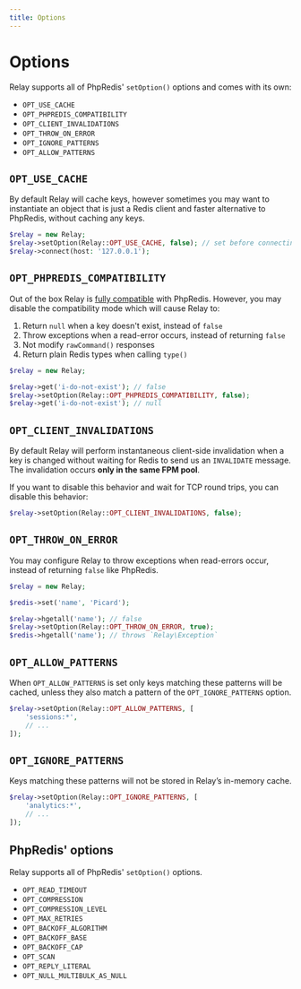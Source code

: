```yaml
---
title: Options
---
```


# Options

Relay supports all of PhpRedis' `setOption()` options and comes with its own:

- `OPT_USE_CACHE`
- `OPT_PHPREDIS_COMPATIBILITY`
- `OPT_CLIENT_INVALIDATIONS`
- `OPT_THROW_ON_ERROR`
- `OPT_IGNORE_PATTERNS`
- `OPT_ALLOW_PATTERNS`

## `OPT_USE_CACHE`

By default Relay will cache keys, however sometimes you may want to instantiate an object that is just a Redis client and faster alternative to PhpRedis, without caching any keys.

```php
$relay = new Relay;
$relay->setOption(Relay::OPT_USE_CACHE, false); // set before connecting
$relay->connect(host: '127.0.0.1');
```

## `OPT_PHPREDIS_COMPATIBILITY`

Out of the box Relay is [fully compatible](/docs/1.x/compatibility) with PhpRedis. However, you may disable the compatibility mode which will cause Relay to:

1. Return `null` when a key doesn't exist, instead of `false`
2. Throw exceptions when a read-error occurs, instead of returning `false`
3. Not modify `rawCommand()` responses
4. Return plain Redis types when calling `type()`

```php
$relay = new Relay;

$relay->get('i-do-not-exist'); // false
$relay->setOption(Relay::OPT_PHPREDIS_COMPATIBILITY, false);
$relay->get('i-do-not-exist'); // null
```

## `OPT_CLIENT_INVALIDATIONS`

By default Relay will perform instantaneous client-side invalidation when a key is changed without waiting for Redis to send us an `INVALIDATE` message. The invalidation occurs **only in the same FPM pool**.

If you want to disable this behavior and wait for TCP round trips, you can disable this behavior:

```php
$relay->setOption(Relay::OPT_CLIENT_INVALIDATIONS, false);
```

## `OPT_THROW_ON_ERROR`

You may configure Relay to throw exceptions when read-errors occur, instead of returning `false` like PhpRedis.

```php
$relay = new Relay;

$redis->set('name', 'Picard');

$relay->hgetall('name'); // false
$relay->setOption(Relay::OPT_THROW_ON_ERROR, true);
$redis->hgetall('name'); // throws `Relay\Exception`
```

## `OPT_ALLOW_PATTERNS`

When `OPT_ALLOW_PATTERNS` is set only keys matching these patterns will be cached, unless they also match a pattern of the `OPT_IGNORE_PATTERNS` option.

```php
$relay->setOption(Relay::OPT_ALLOW_PATTERNS, [
    'sessions:*',
    // ...
]);
```

## `OPT_IGNORE_PATTERNS`

Keys matching these patterns will not be stored in Relay’s in-memory cache.

```php
$relay->setOption(Relay::OPT_IGNORE_PATTERNS, [
    'analytics:*',
    // ...
]);
```

## PhpRedis' options

Relay supports all of PhpRedis' `setOption()` options.

- `OPT_READ_TIMEOUT`
- `OPT_COMPRESSION`
- `OPT_COMPRESSION_LEVEL`
- `OPT_MAX_RETRIES`
- `OPT_BACKOFF_ALGORITHM`
- `OPT_BACKOFF_BASE`
- `OPT_BACKOFF_CAP`
- `OPT_SCAN`
- `OPT_REPLY_LITERAL`
- `OPT_NULL_MULTIBULK_AS_NULL`
